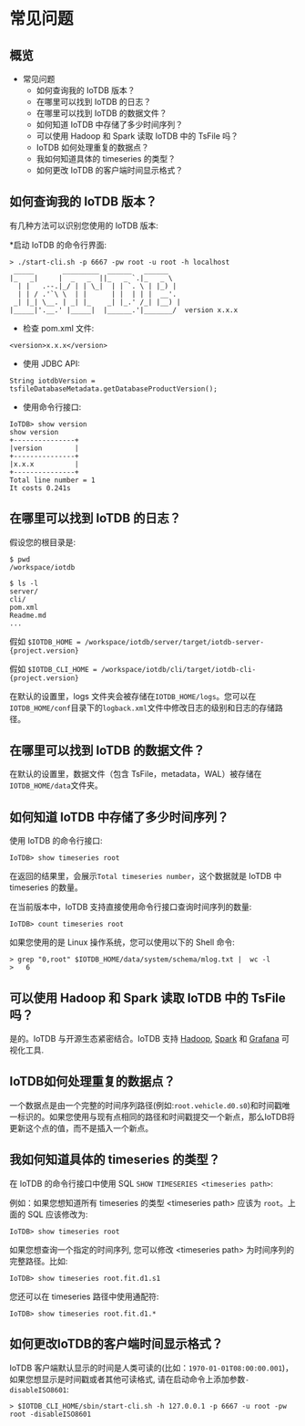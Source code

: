 <!--

    Licensed to the Apache Software Foundation (ASF) under one
    or more contributor license agreements.  See the NOTICE file
    distributed with this work for additional information
    regarding copyright ownership.  The ASF licenses this file
    to you under the Apache License, Version 2.0 (the
    "License"); you may not use this file except in compliance
    with the License.  You may obtain a copy of the License at
    
        http://www.apache.org/licenses/LICENSE-2.0
    
    Unless required by applicable law or agreed to in writing,
    software distributed under the License is distributed on an
    "AS IS" BASIS, WITHOUT WARRANTIES OR CONDITIONS OF ANY
    KIND, either express or implied.  See the License for the
    specific language governing permissions and limitations
    under the License.

-->

<!-- TOC -->

# 常见问题

## 概览

- 常见问题
  - 如何查询我的 IoTDB 版本？
  - 在哪里可以找到 IoTDB 的日志？
  - 在哪里可以找到 IoTDB 的数据文件？
  - 如何知道 IoTDB 中存储了多少时间序列？
  - 可以使用 Hadoop 和 Spark 读取 IoTDB 中的 TsFile 吗？
  - IoTDB 如何处理重复的数据点？
  - 我如何知道具体的 timeseries 的类型？
  - 如何更改 IoTDB 的客户端时间显示格式？

<!-- /TOC -->

## 如何查询我的 IoTDB 版本？

有几种方法可以识别您使用的 IoTDB 版本:

*启动 IoTDB 的命令行界面:

```
> ./start-cli.sh -p 6667 -pw root -u root -h localhost
 _____       _________  ______   ______    
|_   _|     |  _   _  ||_   _ `.|_   _ \   
  | |   .--.|_/ | | \_|  | | `. \ | |_) |  
  | | / .'`\ \  | |      | |  | | |  __'.  
 _| |_| \__. | _| |_    _| |_.' /_| |__) | 
|_____|'.__.' |_____|  |______.'|_______/  version x.x.x
```

* 检查 pom.xml 文件:

```
<version>x.x.x</version>
```

* 使用 JDBC API:

```
String iotdbVersion = tsfileDatabaseMetadata.getDatabaseProductVersion();
```

* 使用命令行接口:

```
IoTDB> show version
show version
+---------------+
|version        |
+---------------+
|x.x.x          |
+---------------+
Total line number = 1
It costs 0.241s
```

## 在哪里可以找到 IoTDB 的日志？

假设您的根目录是:

```shell
$ pwd
/workspace/iotdb

$ ls -l
server/
cli/
pom.xml
Readme.md
...
```

假如 `$IOTDB_HOME = /workspace/iotdb/server/target/iotdb-server-{project.version}`

假如 `$IOTDB_CLI_HOME = /workspace/iotdb/cli/target/iotdb-cli-{project.version}`

在默认的设置里，logs 文件夹会被存储在```IOTDB_HOME/logs```。您可以在```IOTDB_HOME/conf```目录下的```logback.xml```文件中修改日志的级别和日志的存储路径。

## 在哪里可以找到 IoTDB 的数据文件？

在默认的设置里，数据文件（包含 TsFile，metadata，WAL）被存储在```IOTDB_HOME/data```文件夹。

## 如何知道 IoTDB 中存储了多少时间序列？

使用 IoTDB 的命令行接口:

```
IoTDB> show timeseries root
```

在返回的结果里，会展示`Total timeseries number`，这个数据就是 IoTDB 中 timeseries 的数量。

在当前版本中，IoTDB 支持直接使用命令行接口查询时间序列的数量:

```
IoTDB> count timeseries root
```

如果您使用的是 Linux 操作系统，您可以使用以下的 Shell 命令:

```
> grep "0,root" $IOTDB_HOME/data/system/schema/mlog.txt |  wc -l
>   6
```

## 可以使用 Hadoop 和 Spark 读取 IoTDB 中的 TsFile 吗？

是的。IoTDB 与开源生态紧密结合。IoTDB 支持 [Hadoop](https://github.com/apache/iotdb/tree/master/hadoop), [Spark](https://github.com/apache/incubator-iotdb/tree/master/spark) 和 [Grafana](https://github.com/apache/incubator-iotdb/tree/master/grafana) 可视化工具.

## IoTDB如何处理重复的数据点？

一个数据点是由一个完整的时间序列路径(例如:```root.vehicle.d0.s0```)和时间戳唯一标识的。如果您使用与现有点相同的路径和时间戳提交一个新点，那么IoTDB将更新这个点的值，而不是插入一个新点。 

## 我如何知道具体的 timeseries 的类型？

在 IoTDB 的命令行接口中使用 SQL ```SHOW TIMESERIES <timeseries path>```:

例如：如果您想知道所有 timeseries 的类型 \<timeseries path> 应该为 `root`。上面的 SQL 应该修改为:

```
IoTDB> show timeseries root
```

如果您想查询一个指定的时间序列, 您可以修改 \<timeseries path> 为时间序列的完整路径。比如:

```
IoTDB> show timeseries root.fit.d1.s1
```

您还可以在 timeseries 路径中使用通配符:

```
IoTDB> show timeseries root.fit.d1.*
```

## 如何更改IoTDB的客户端时间显示格式？

IoTDB 客户端默认显示的时间是人类可读的(比如：```1970-01-01T08:00:00.001```)，如果您想显示是时间戳或者其他可读格式, 请在启动命令上添加参数```-disableISO8601```:

```
> $IOTDB_CLI_HOME/sbin/start-cli.sh -h 127.0.0.1 -p 6667 -u root -pw root -disableISO8601
```
